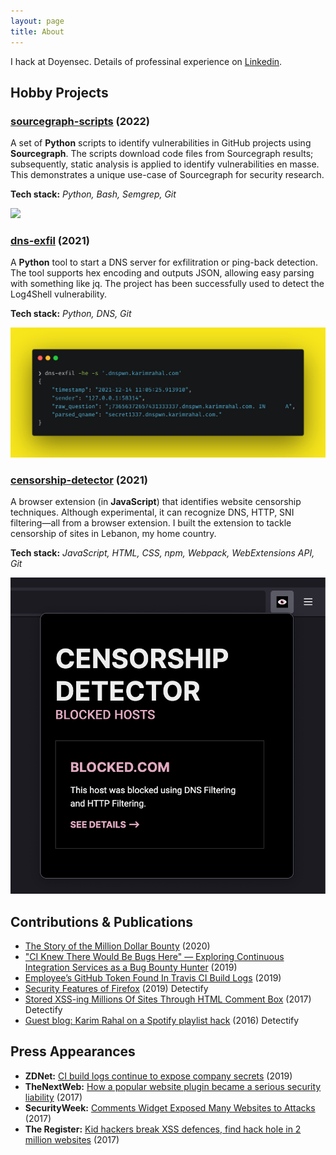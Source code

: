 ```yaml
---
layout: page
title: About
---
```


I hack at Doyensec. Details of professinal experience on [Linkedin](https://www.linkedin.com/in/karimrahal/).

## Hobby Projects

### [sourcegraph-scripts](https://github.com/KarimPwnz/sourcegraph-scripts) (2022)

A set of **Python** scripts to identify vulnerabilities in GitHub projects using **Sourcegraph**. The scripts download code files from Sourcegraph results; subsequently, static analysis is applied to identify vulnerabilities en masse. This demonstrates a unique use-case of Sourcegraph for security research.

**Tech stack:** *Python, Bash, Semgrep, Git*

![](https://i.imgur.com/FEnvqoc.png)

### [dns-exfil](https://github.com/KarimPwnz/dns-exfil) (2021)

A **Python** tool to start a DNS server for exfilitration or ping-back detection. The tool supports hex encoding and outputs JSON, allowing easy parsing with something like jq. The project has been successfully used to detect the Log4Shell vulnerability.

**Tech stack:** *Python, DNS, Git*

![](https://github.com/KarimPwnz/dns-exfil/raw/main/misc/dns-exfil-display.png)

### [censorship-detector](https://github.com/KarimPwnz/censorship-detector) (2021)

A browser extension (in **JavaScript**) that identifies website censorship techniques. Although experimental, it can recognize DNS, HTTP, SNI filtering—all from a browser extension. I built the extension to tackle censorship of sites in Lebanon, my home country.

**Tech stack:** *JavaScript, HTML, CSS, npm, Webpack, WebExtensions API, Git*

![](https://github.com/KarimPwnz/censorship-detector/raw/main/misc/extension.png)

## Contributions & Publications

- [The Story of the Million Dollar Bounty](https://edoverflow.com/2020/houseparty-hack/) (2020)
- ["CI Knew There Would Be Bugs Here" — Exploring Continuous Integration Services as a Bug Bounty Hunter](https://edoverflow.com/2019/ci-knew-there-would-be-bugs-here/) (2019)
- [Employee’s GitHub Token Found In Travis CI Build Logs](https://hackerone.com/reports/496937) (2019)
- [Security Features of Firefox](https://blog.detectify.com/2019/10/03/karim-rahal-security-features-of-firefox/) (2019) <label>Detectify</label>
- [Stored XSS-ing Millions Of Sites Through HTML Comment Box](https://labs.detectify.com/2017/01/18/stored-xss-ing-millions-of-sites-through-html-comment-box/) (2017) <label>Detectify</label>
- [Guest blog: Karim Rahal on a Spotify playlist hack](https://blog.detectify.com/2016/01/26/guest-blog-karim-rahal-on-a-spotify-playlist-hack/) (2016) <label>Detectify</label>

## Press Appearances

- **ZDNet:** [CI build logs continue to expose company secrets](https://www.zdnet.com/article/ci-build-logs-continue-to-expose-company-secrets/) (2019)
- **TheNextWeb:** [How a popular website plugin became a serious security liability](https://thenextweb.com/news/how-a-popular-website-plugin-became-a-serious-security-liability) (2017)
- **SecurityWeek:** [Comments Widget Exposed Many Websites to Attacks](https://www.securityweek.com/comments-widget-exposed-many-websites-attacks) (2017)
- **The Register:** [Kid hackers break XSS defences, find hack hole in 2 million websites](https://www.theregister.com/2017/01/24/kid_hackers_break_xss_defences_find_hack_hole_in_2_million_websites/) (2017)
